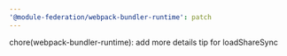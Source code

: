 ```yaml
---
'@module-federation/webpack-bundler-runtime': patch
---
```


chore(webpack-bundler-runtime): add more details tip for loadShareSync
